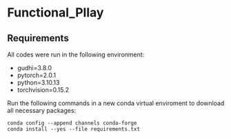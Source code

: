 # Functional_Pllay

## Requirements
All codes were run in the following environment:
- gudhi=3.8.0
- pytorch=2.0.1
- python=3.10.13
- torchvision=0.15.2

Run the following commands in a new conda virtual enviroment to download all necessary packages:
```
conda config --append channels conda-forge
conda install --yes --file requirements.txt
```